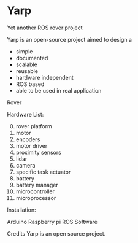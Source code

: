 # Yarp
Yet another ROS rover project

Yarp is an open-source project aimed to design a 
- simple
- documented
- scalable
- reusable
- hardware independent 
- ROS based
- able to be used in real application

Rover


Hardware List:

0)  rover platform
1)  motor
3)  encoders
3)  motor driver
4)  proximity sensors
5)  lidar
6)  camera
7)  specific task actuator
8)  battery
9)  battery manager
10) microcontroller
11) microprocessor


Installation:

Arduino
Raspberry pi
ROS
Software

Credits
Yarp is an open source project.
